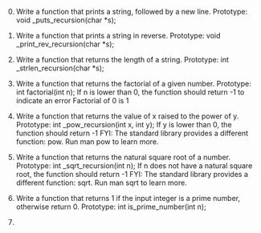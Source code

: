 0. Write a function that prints a string, followed by a new line.
Prototype: void _puts_recursion(char *s);

1. Write a function that prints a string in reverse.
Prototype: void _print_rev_recursion(char *s);

2. Write a function that returns the length of a string.
Prototype: int _strlen_recursion(char *s);

3. Write a function that returns the factorial of a given number.
Prototype: int factorial(int n);
If n is lower than 0, the function should return -1 to indicate an error
Factorial of 0 is 1

4. Write a function that returns the value of x raised to the power of y.
Prototype: int _pow_recursion(int x, int y);
If y is lower than 0, the function should return -1
FYI: The standard library provides a different function: pow. Run man pow to learn more.

5. Write a function that returns the natural square root of a number.
Prototype: int _sqrt_recursion(int n);
If n does not have a natural square root, the function should return -1
FYI: The standard library provides a different function: sqrt. Run man sqrt to learn more.

6. Write a function that returns 1 if the input integer is a prime number, otherwise return 0.
Prototype: int is_prime_number(int n);

7.
